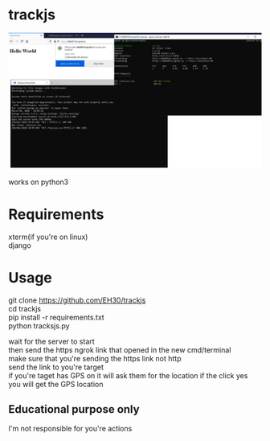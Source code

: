 # trackjs

<img src="https://github.com/EH30/trackjs/blob/master/trackjs_eample.JPG" >

works on python3

# Requirements   

xterm(if you're on linux)   
django   

# Usage   
git clone https://github.com/EH30/trackjs   
cd trackjs   
pip install -r requirements.txt   
python tracksjs.py   

wait for the server to start   
then send the https ngrok link that opened in the new cmd/terminal   
make sure that you're sending the https link not http   
send the link to you're target   
if you're taget has GPS on it will ask them for the location if the click yes you will get the GPS location   



Educational purpose only
-------------------------------------
I'm not responsible for you're actions


